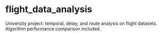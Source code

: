 # flight_data_analysis
University project: temporal, delay, and route analysis on flight datasets. Algorithm performance comparison included.
